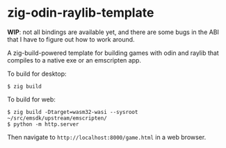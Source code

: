 # zig-odin-raylib-template

**WIP**: not all bindings are available yet, and there are some bugs in the ABI that I have to figure out how to work around.

A zig-build-powered template for building games with odin and raylib that compiles to a native exe or an emscripten app.

To build for desktop:

    $ zig build

To build for web:

    $ zig build -Dtarget=wasm32-wasi --sysroot ~/src/emsdk/upstream/emscripten/
    $ python -m http.server

Then navigate to `http://localhost:8000/game.html` in a web browser.
